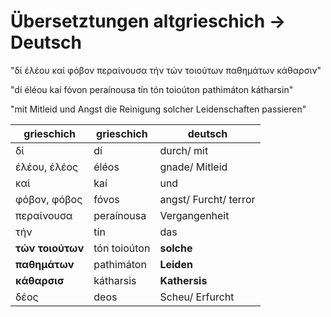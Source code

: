 # Übersetztungen altgrieschich → Deutsch
"δί έλέου καί φόβον περαίνουσα τήν τών τοιούτων παθημάτων κάθαρσιν"

"dí éléou kaí fóvon peraínousa tín tón toioúton pathimáton kátharsin"

"mit Mitleid und Angst die Reinigung solcher Leidenschaften passieren"


| grieschich    | grieschich    | deutsch               |
| ------------- | ------------- | --------------------- |
| δί            | dí            | durch/ mit            |
| έλέου, έλέος  | éléos         | gnade/ Mitleid        |
| καί           | kaí           | und                   |
| φόβον, φόβος  | fóvos         | angst/ Furcht/ terror |
| περαίνουσα    | peraínousa    | Vergangenheit         |
| τήν           | tín           | das                   |
|**τών τοιούτων**| tón toioúton | **solche**            |
| **παθημάτων** |   pathimáton  | **Leiden**            | 
| **κάθαρσισ**  | kátharsis     | **Kathersis**         |
| δέος          | deos          | Scheu/ Erfurcht       |
